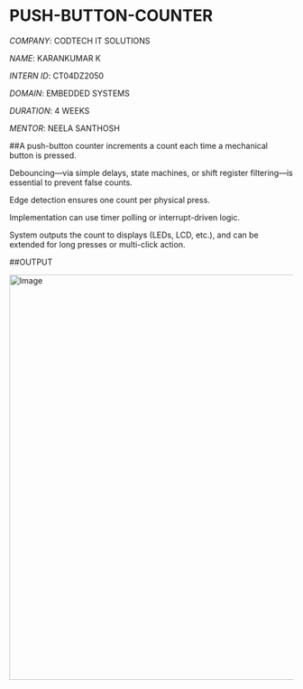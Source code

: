 # PUSH-BUTTON-COUNTER

*COMPANY*: CODTECH IT SOLUTIONS

*NAME*: KARANKUMAR K

*INTERN ID*: CT04DZ2050

*DOMAIN*: EMBEDDED SYSTEMS

*DURATION*: 4 WEEKS

*MENTOR*: NEELA SANTHOSH

##A push-button counter increments a count each time a mechanical button is pressed.

Debouncing—via simple delays, state machines, or shift register filtering—is essential to prevent false counts.

Edge detection ensures one count per physical press.

Implementation can use timer polling or interrupt-driven logic.

System outputs the count to displays (LEDs, LCD, etc.), and can be extended for long presses or multi-click action.

##OUTPUT

<img width="1366" height="718" alt="Image" src="https://github.com/user-attachments/assets/a92c5064-287d-46cb-b41e-c2f9e4b351ba" />
